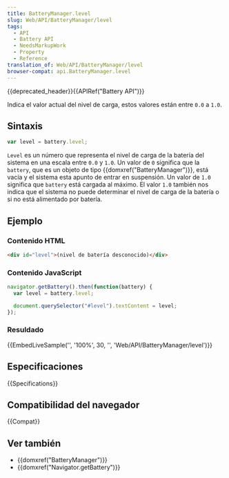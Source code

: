 ```yaml
---
title: BatteryManager.level
slug: Web/API/BatteryManager/level
tags:
  - API
  - Battery API
  - NeedsMarkupWork
  - Property
  - Reference
translation_of: Web/API/BatteryManager/level
browser-compat: api.BatteryManager.level
---
```

{{deprecated_header}}{{APIRef("Battery API")}}

Indica el valor actual del nivel de carga, estos valores están entre `0.0` a `1.0`.

## Sintaxis

```js
var level = battery.level;
```

`Level` es un número que representa el nivel de carga de la batería del sistema en una escala entre `0.0` y `1.0`. Un valor de `0` significa que la `battery`, que es un objeto de tipo {{domxref("BatteryManager")}}, está vacía y el sistema esta apunto de entrar en suspensión. Un valor de `1.0` significa que `battery` está cargada al máximo. El valor `1.0` también nos indica que el sistema no puede determinar el nivel de carga de la batería o si no está alimentado por batería.

## Ejemplo

### Contenido HTML

```html
<div id="level">(nivel de batería desconocido)</div>
```

### Contenido JavaScript

```js
navigator.getBattery().then(function(battery) {
  var level = battery.level;

  document.querySelector("#level").textContent = level;
});
```

### Resuldado

{{EmbedLiveSample('', '100%', 30, '', 'Web/API/BatteryManager/level')}}

## Especificaciones

{{Specifications}}

## Compatibilidad del navegador

{{Compat}}

## Ver también

- {{domxref("BatteryManager")}}
- {{domxref("Navigator.getBattery")}}

